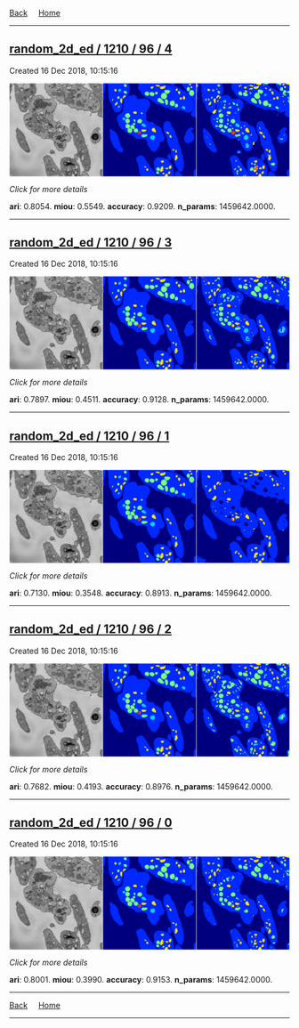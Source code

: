 
[Back](..)&nbsp;&nbsp;&nbsp;&nbsp;&nbsp;[Home](https://leapmanlab.github.io/snapshots)

---

<div class="summary"><a href="4"><h2>random_2d_ed / 1210 / 96 / 4</h2></a><p>Created 16 Dec 2018, 10:15:16
</p><a href="4"><img src="4/media/summary.png" align="center"></a><p>
<i>Click for more details</i>
</p></div>

**ari**: 0.8054. **miou**: 0.5549. **accuracy**: 0.9209. **n_params**: 1459642.0000. 

---

<div class="summary"><a href="3"><h2>random_2d_ed / 1210 / 96 / 3</h2></a><p>Created 16 Dec 2018, 10:15:16
</p><a href="3"><img src="3/media/summary.png" align="center"></a><p>
<i>Click for more details</i>
</p></div>

**ari**: 0.7897. **miou**: 0.4511. **accuracy**: 0.9128. **n_params**: 1459642.0000. 

---

<div class="summary"><a href="1"><h2>random_2d_ed / 1210 / 96 / 1</h2></a><p>Created 16 Dec 2018, 10:15:16
</p><a href="1"><img src="1/media/summary.png" align="center"></a><p>
<i>Click for more details</i>
</p></div>

**ari**: 0.7130. **miou**: 0.3548. **accuracy**: 0.8913. **n_params**: 1459642.0000. 

---

<div class="summary"><a href="2"><h2>random_2d_ed / 1210 / 96 / 2</h2></a><p>Created 16 Dec 2018, 10:15:16
</p><a href="2"><img src="2/media/summary.png" align="center"></a><p>
<i>Click for more details</i>
</p></div>

**ari**: 0.7682. **miou**: 0.4193. **accuracy**: 0.8976. **n_params**: 1459642.0000. 

---

<div class="summary"><a href="0"><h2>random_2d_ed / 1210 / 96 / 0</h2></a><p>Created 16 Dec 2018, 10:15:16
</p><a href="0"><img src="0/media/summary.png" align="center"></a><p>
<i>Click for more details</i>
</p></div>

**ari**: 0.8001. **miou**: 0.3990. **accuracy**: 0.9153. **n_params**: 1459642.0000. 

---

[Back](..)&nbsp;&nbsp;&nbsp;&nbsp;&nbsp;[Home](https://leapmanlab.github.io/snapshots)

---